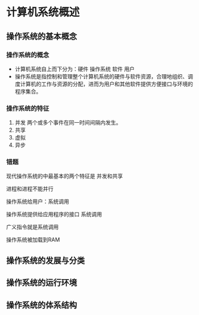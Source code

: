 # 计算机系统概述

## 操作系统的基本概念

### 操作系统的概念

- 计算机系统自上而下分为：硬件 操作系统 软件 用户
- 操作系统是指控制和管理整个计算机系统的硬件与软件资源，合理地组织、调度计算机的工作与资源的分配，进而为用户和其他软件提供方便接口与环境的程序集合。

### 操作系统的特征

1. 并发 两个或多个事件在同一时间间隔内发生。
2. 共享
3. 虚拟
4. 异步

### 错题

现代操作系统的中最基本的两个特征是 并发和共享

进程和进程不能并行

操作系统给用户：系统调用

操作系统提供给应用程序的接口 系统调用

广义指令就是系统调用

操作系统被加载到RAM

## 操作系统的发展与分类

## 操作系统的运行环境

## 操作系统的体系结构

